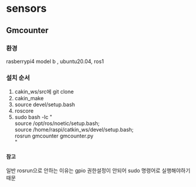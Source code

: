 # sensors

## Gmcounter
### 환경
rasberrypi4 model b , ubuntu20.04, ros1 
### 설치 순서
1. cakin_ws/src에 git clone
2. cakin_make
3. source devel/setup.bash
4. roscore 
5. sudo bash -lc "\
  source /opt/ros/noetic/setup.bash; \
  source /home/raspi/catkin_ws/devel/setup.bash; \
  rosrun gmcounter gmcounter.py\
"
#### 참고
일반 rosrun으로 안하는 이유는 gpio 권한설정이 안되어 sudo 명령어로 실행해야하기 때문
